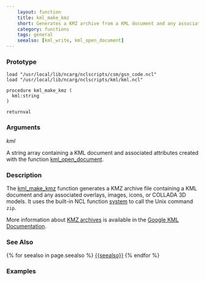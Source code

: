 ```yaml
---
    layout: function
    title: kml_make_kmz
    short: Generates a KMZ archive from a KML document and any associated overlays, images, icons, or COLLADA 3D models
    category: functions  
    tags: general
    seealso: [kml_write, kml_open_document]
---
```


### Prototype

<pre><code>load "/usr/local/lib/ncarg/nclscripts/csm/gsn_code.ncl"
load "/usr/local/lib/ncarg/nclscripts/kml/kml.ncl"

procedure kml_make_kmz (
  kml:string
)

returnval
</code></pre>

### Arguments
*kml*

A string array containing a KML document and associated attributes created with the function [kml_open_document]({{site.base_url}}/functions/kml_open_document.html).

### Description

The [kml_make_kmz](#kml_make_kmz) function generates a KMZ archive file containing a KML document and any associated overlays, images, icons, or COLLADA 3D models. It uses the built-in NCL function [system](http://ncl.ucar.edu/Document/Functions/Built-in/system.shtml) to call the Unix command `zip`.

More information about [KMZ archives](https://developers.google.com/kml/documentation/kmzarchives) is available in the [Google KML Documentation](https://developers.google.com/kml/).

### See Also

{% for seealso in page.seealso %}
[{{seealso}}]({{site.base_url}}/functions/{{seealso}}.html)
{% endfor %}

### Examples

